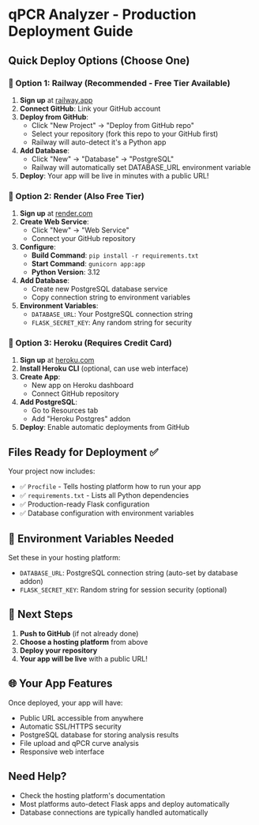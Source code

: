 # qPCR Analyzer - Production Deployment Guide

## Quick Deploy Options (Choose One)

### 🚀 Option 1: Railway (Recommended - Free Tier Available)

1. **Sign up** at [railway.app](https://railway.app)
2. **Connect GitHub**: Link your GitHub account
3. **Deploy from GitHub**:
   - Click "New Project" → "Deploy from GitHub repo"
   - Select your repository (fork this repo to your GitHub first)
   - Railway will auto-detect it's a Python app
4. **Add Database**:
   - Click "New" → "Database" → "PostgreSQL"
   - Railway will automatically set DATABASE_URL environment variable
5. **Deploy**: Your app will be live in minutes with a public URL!

### 🚀 Option 2: Render (Also Free Tier)

1. **Sign up** at [render.com](https://render.com)
2. **Create Web Service**:
   - Click "New" → "Web Service"
   - Connect your GitHub repository
3. **Configure**:
   - **Build Command**: `pip install -r requirements.txt`
   - **Start Command**: `gunicorn app:app`
   - **Python Version**: 3.12
4. **Add Database**:
   - Create new PostgreSQL database service
   - Copy connection string to environment variables
5. **Environment Variables**:
   - `DATABASE_URL`: Your PostgreSQL connection string
   - `FLASK_SECRET_KEY`: Any random string for security

### 🚀 Option 3: Heroku (Requires Credit Card)

1. **Sign up** at [heroku.com](https://heroku.com)
2. **Install Heroku CLI** (optional, can use web interface)
3. **Create App**:
   - New app on Heroku dashboard
   - Connect GitHub repository
4. **Add PostgreSQL**:
   - Go to Resources tab
   - Add "Heroku Postgres" addon
5. **Deploy**: Enable automatic deployments from GitHub

## Files Ready for Deployment ✅

Your project now includes:
- ✅ `Procfile` - Tells hosting platform how to run your app
- ✅ `requirements.txt` - Lists all Python dependencies
- ✅ Production-ready Flask configuration
- ✅ Database configuration with environment variables

## 🔧 Environment Variables Needed

Set these in your hosting platform:

- `DATABASE_URL`: PostgreSQL connection string (auto-set by database addon)
- `FLASK_SECRET_KEY`: Random string for session security (optional)

## 📝 Next Steps

1. **Push to GitHub** (if not already done)
2. **Choose a hosting platform** from above
3. **Deploy your repository**
4. **Your app will be live** with a public URL!

## 🌐 Your App Features

Once deployed, your app will have:
- Public URL accessible from anywhere
- Automatic SSL/HTTPS security
- PostgreSQL database for storing analysis results
- File upload and qPCR curve analysis
- Responsive web interface

## Need Help?

- Check the hosting platform's documentation
- Most platforms auto-detect Flask apps and deploy automatically
- Database connections are typically handled automatically
